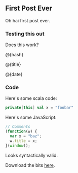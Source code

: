 ## First Post Ever

Oh hai first post ever.

### Testing this out

Does this work?

@{hash}

@{title}

@{date}

### Code

Here's some scala code:

```scala
private[this] val x = "foobar"
```

Here's some JavaScript:

```javascript
// Comments
(function(w) {
  var x = "baz";
  w.title = x;
}(window));
```

Looks syntactically valid.

Download the bits <a href="#">here</a>.
